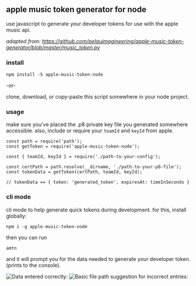 ## apple music token generator for node

use javascript to generate your developer tokens for use with the apple music api.

*adapted from: https://github.com/pelauimagineering/apple-music-token-generator/blob/master/music_token.py*

### install

```
npm install -S apple-music-token-node
```

-or-

clone, download, or copy-paste this script somewhere in your node project.

### usage

make sure you've placed the .p8 private key file you generated somewhere accessible. also, include or require your `teamId` and `keyId` from apple.


```
const path = require('path');
const getToken = require('apple-music-token-node');

const { teamId, keyId } = require('./path-to-your-config');

const certPath = path.resolve(__dirname, './path-to-your-p8-file');
const tokenData = getToken(certPath, teamId, keyId);

// tokenData == { token: 'generated_token', expiresAt: timeInSeconds }
```

### cli mode

cli mode to help generate quick tokens during development. for this, install globally:

```
npm i -g apple-music-token-node
```

then you can run

```
amtn
```

and it will prompt you for the data needed to generate your developer token.
(prints to the console).

![Data entered correctly:](https://imgur.com/a/wDg8Wfv)
![Basic file path suggestion for incorrect entries:](https://imgur.com/a/wDg8Wfv)
